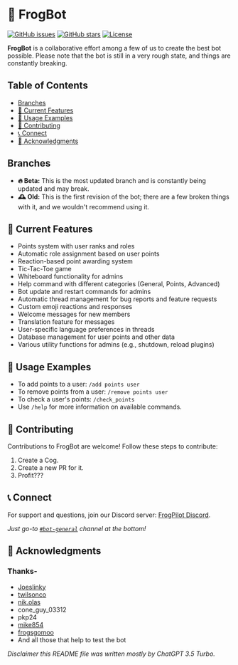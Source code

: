 # 🐸 FrogBot

[![GitHub issues](https://img.shields.io/github/issues/idontneedonetho/FrogBot)](https://github.com/idontneedonetho/FrogBot/issues)
[![GitHub stars](https://img.shields.io/github/stars/idontneedonetho/FrogBot)](https://github.com/idontneedonetho/FrogBot/stargazers)
[![License](https://img.shields.io/github/license/idontneedonetho/FrogBot)](https://github.com/idontneedonetho/FrogBot/blob/main/LICENSE)

**FrogBot** is a collaborative effort among a few of us to create the best bot possible. Please note that the bot is still in a very rough state, and things are constantly breaking.

## Table of Contents
- [Branches](#branches)
- [🚀 Current Features](#-current-features)
- [💬 Usage Examples](#-usage-examples)
- [🤝 Contributing](#-contributing)
- [📞 Connect](#-connect)
- [🙌 Acknowledgments](#-acknowledgments)

## Branches
- **🔥 Beta:** This is the most updated branch and is constantly being updated and may break.
- **🕰️ Old:** This is the first revision of the bot; there are a few broken things with it, and we wouldn't recommend using it.

## 🚀 Current Features
- Points system with user ranks and roles
- Automatic role assignment based on user points
- Reaction-based point awarding system
- Tic-Tac-Toe game
- Whiteboard functionality for admins
- Help command with different categories (General, Points, Advanced)
- Bot update and restart commands for admins
- Automatic thread management for bug reports and feature requests
- Custom emoji reactions and responses
- Welcome messages for new members
- Translation feature for messages
- User-specific language preferences in threads
- Database management for user points and other data
- Various utility functions for admins (e.g., shutdown, reload plugins)

## 💬 Usage Examples
- To add points to a user: `/add points user`
- To remove points from a user: `/remove points user`
- To check a user's points: `/check_points`
- Use `/help` for more information on available commands.

## 🤝 Contributing
Contributions to FrogBot are welcome! Follow these steps to contribute:
1. Create a Cog.
2. Create a new PR for it.
3. Profit???

## 📞 Connect
For support and questions, join our Discord server: [FrogPilot Discord](https://discord.gg/frogpilot).

*Just go-to [`#bot-general`](https://discord.com/channels/1137853399715549214/1201763192884428861) channel at the bottom!*

## 🙌 Acknowledgments
### Thanks-
- [Joeslinky](https://github.com/Joeslinky)
- [twilsonco](https://github.com/twilsonco)
- [nik.olas](https://github.com/niknak6)
- cone_guy_03312
- pkp24
- [mike854](https://github.com/mike86437)
- [frogsgomoo](https://github.com/FrogAi)
- And all those that help to test the bot

*Disclaimer this README file was written mostly by ChatGPT 3.5 Turbo.*
